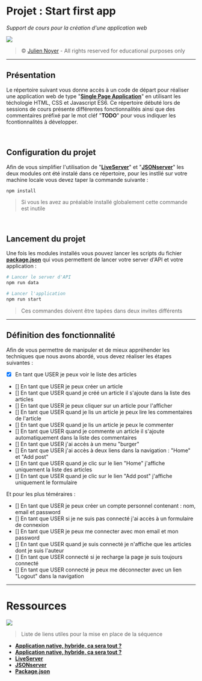 # Projet : Start first app

*Support de cours pour la création d'une application web*

![](https://i.imgur.com/dc0PCL4.png)

> &copy; [Julien Noyer](https://www.linkedin.com/in/julien-n-21219b28/) - All rights reserved for educational purposes only

---

## Présentation

Le répertoire suivant vous donne accès à un code de départ pour réaliser une application web de type "**[Single Page Application](https://hackmd.io/@teach-supports/webapp-support)**" en utilisant les téchologie HTML, CSS et Javascript ES6. Ce répertoire débuté lors de sessions de cours présente différentes fonctionnalités ainsi que des commentaires préfixé par le mot cléf "**TODO**" pour vous indiquer les fcontionnalités à développer.

<br>

## Configuration du projet

Afin de vous simplifier l'utilisation de "**[LiveServer](https://www.npmjs.com/package/live-server)**" et "**[JSONserver](https://www.npmjs.com/package/json-server)**" les deux modules ont été instalé dans ce répertoire, pour les instllé sur votre machine locale vous devez taper la commande suivante : 

```bach
npm install
```

> Si vous les avez au préalable installé globalement cette commande est inutile


<br>

## Lancement du projet

Une fois les modules installés vous pouvez lancer les scripts du fichier **[package.json](https://docs.npmjs.com/cli/v8/configuring-npm/package-json)** qui vous permettent de lancer votre server d'API et votre application : 

```bash
# Lancer le server d'API
npm run data

# Lancer l'application
npm run start
```

> Ces commandes doivent être tapées dans deux invites différents

---

## Définition des fonctionnalité

Afin de vous permettre de manipuler et de mieux appréhender les techniques que nous avons abordé, vous devez réaliser les étapes suivantes : 

- [x] En tant que USER je peux voir le liste des articles
- [] En tant que USER je peux créer un article
- [] En tant que USER quand je créé un article il s'ajoute dans la liste des articles
- [] En tant que USER je peux cliquer sur un article pour l'afficher
- [] En tant que USER quand je lis un article je peux lire les commentaires de l'article
- [] En tant que USER quand je lis un article je peux le commenter
- [] En tant que USER quand je commente un article il s'ajoute automatiquement dans la liste des commentaires
- [] En tant que USER j'ai accès à un menu "burger"
- [] En tant que USER j'ai accès à deux liens dans la navigation : "Home" et "Add post"
- [] En tant que USER quand je clic sur le lien "Home" j'affiche uniquement la liste des articles
- [] En tant que USER quand je clic sur le lien "Add post" j'affiche uniquement le formulaire


Et pour les plus téméraires :

- [] En tant que USER je peux créer un compte personnel contenant : nom, email et password
- [] En tant que USER si je ne suis pas connecté j'ai accès à un formulaire de connexion
- [] En tant que USER je peux me connecter avec mon email et mon password
- [] En tant que USER quand je suis connecté je n'affiche que les articles dont je suis l'auteur
- [] En tant que USER connecté si je recharge la page je suis toujours connecté
- [] En tant que USER connecté je peux me déconnecter avec un lien "Logout" dans la navigation


---

# Ressources

![](https://i.imgur.com/eAySYs0.png)

> Liste de liens utiles pour la mise en place de la séquence

- [**Application native, hybride, ça sera tout ?**](https://hackmd.io/@teach-supports/webapp-support)
- [**Application native, hybride, ça sera tout ?**](https://hackmd.io/@teach-supports/webapp-support)
- [**LiveServer**](https://www.npmjs.com/package/live-server)
- [**JSONserver**](https://www.npmjs.com/package/json-server)
- [**Package.json**](https://docs.npmjs.com/cli/v8/configuring-npm/package-json)